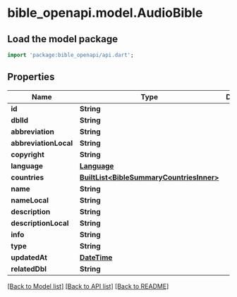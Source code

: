 # bible_openapi.model.AudioBible

## Load the model package
```dart
import 'package:bible_openapi/api.dart';
```

## Properties
Name | Type | Description | Notes
------------ | ------------- | ------------- | -------------
**id** | **String** |  | 
**dblId** | **String** |  | 
**abbreviation** | **String** |  | 
**abbreviationLocal** | **String** |  | 
**copyright** | **String** |  | 
**language** | [**Language**](Language.md) |  | 
**countries** | [**BuiltList&lt;BibleSummaryCountriesInner&gt;**](BibleSummaryCountriesInner.md) |  | 
**name** | **String** |  | 
**nameLocal** | **String** |  | 
**description** | **String** |  | 
**descriptionLocal** | **String** |  | 
**info** | **String** |  | 
**type** | **String** |  | 
**updatedAt** | [**DateTime**](DateTime.md) |  | 
**relatedDbl** | **String** |  | 

[[Back to Model list]](../README.md#documentation-for-models) [[Back to API list]](../README.md#documentation-for-api-endpoints) [[Back to README]](../README.md)



